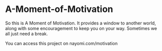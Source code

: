 A-Moment-of-Motivation
======================
So this is A Moment of Motivation. It provides a window to another world, along 
with some encouragement to keep you on your way. Sometimes we all just need a break.

You can access this project on nayomi.com/motivation
